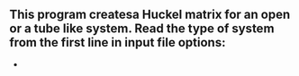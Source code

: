 This program createsa Huckel matrix for an open or a tube like system.
Read the type of system from the first line in input file
options:
  -
  -
